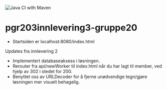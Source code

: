 ![Java CI with Maven](https://github.com/kristiania/pgr203innevering3-tinaeile/workflows/Java%20CI%20with%20Maven/badge.svg?branch=master)

# pgr203innlevering3-gruppe20

- Startsiden er localhost:8080/index.html

Updates fra innlevering 2
- Implementert databaseaksess i løsningen.
- Rerouter fra api/newWorker til index.html når du har lagt til member, ved hjelp av 302 i stedet for 200.
- Benyttet oss av URLDecoder for å fjerne unødvendige tegn/gjøre løsningen mer visuelt behagelig.
